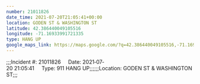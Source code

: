 ```yaml
---
number: 21011826
date_time: 2021-07-20T21:05:41+00:00
location: GODEN ST & WASHINGTON ST
latitude: 42.386440049105516
longitude: -71.16933991721335
type: HANG UP
google_maps_link: https://maps.google.com/?q=42.386440049105516,-71.16933991721335
---
```


;;;Incident #: 21011826     Date: 2021‐07‐20 21:05:41     Type: 911 HANG UP;;;;;;Location: GODEN ST & WASHINGTON ST;;;
